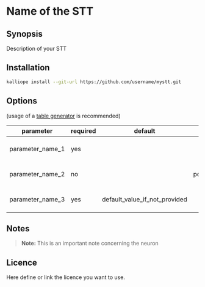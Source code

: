 # Name of the STT

## Synopsis

Description of your STT

## Installation
```bash
kalliope install --git-url https://github.com/username/mystt.git
```

## Options

(usage of a [table generator](http://www.tablesgenerator.com/markdown_tables) is recommended)

| parameter        | required | default                       | choices                           | comments                     |
|------------------|----------|-------------------------------|-----------------------------------|------------------------------|
| parameter_name_1 | yes      |                               |                                   | description of the parameter |
| parameter_name_2 | no       |                               | possible_value_1,possible_value_2 | description of the parameter |
| parameter_name_3 | yes      | default_value_if_not_provided |                                   | description of the parameter |


## Notes

> **Note:** This is an important note concerning the neuron

## Licence

Here define or link the licence you want to use.
